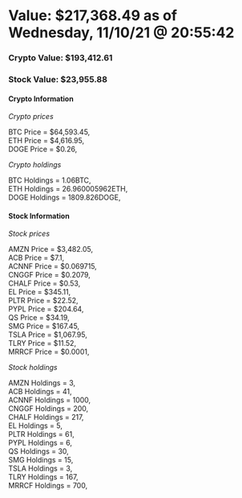 # Value: $217,368.49 as of Wednesday, 11/10/21 @ 20:55:42 

### Crypto Value: $193,412.61

### Stock Value: $23,955.88

#### Crypto Information 
*Crypto prices* 

BTC Price = $64,593.45,  
ETH Price = $4,616.95,  
DOGE Price = $0.26,  


*Crypto holdings* 

BTC Holdings = 1.06BTC,  
ETH Holdings = 26.960005962ETH,  
DOGE Holdings = 1809.826DOGE,  


#### Stock Information 

*Stock prices* 

AMZN Price = $3,482.05,  
ACB Price = $7.1,  
ACNNF Price = $0.069715,  
CNGGF Price = $0.2079,  
CHALF Price = $0.53,  
EL Price = $345.11,  
PLTR Price = $22.52,  
PYPL Price = $204.64,  
QS Price = $34.19,  
SMG Price = $167.45,  
TSLA Price = $1,067.95,  
TLRY Price = $11.52,  
MRRCF Price = $0.0001,  


*Stock holdings* 

AMZN Holdings = 3,  
ACB Holdings = 41,  
ACNNF Holdings = 1000,  
CNGGF Holdings = 200,  
CHALF Holdings = 217,  
EL Holdings = 5,  
PLTR Holdings = 61,  
PYPL Holdings = 6,  
QS Holdings = 30,  
SMG Holdings = 15,  
TSLA Holdings = 3,  
TLRY Holdings = 167,  
MRRCF Holdings = 700,  


